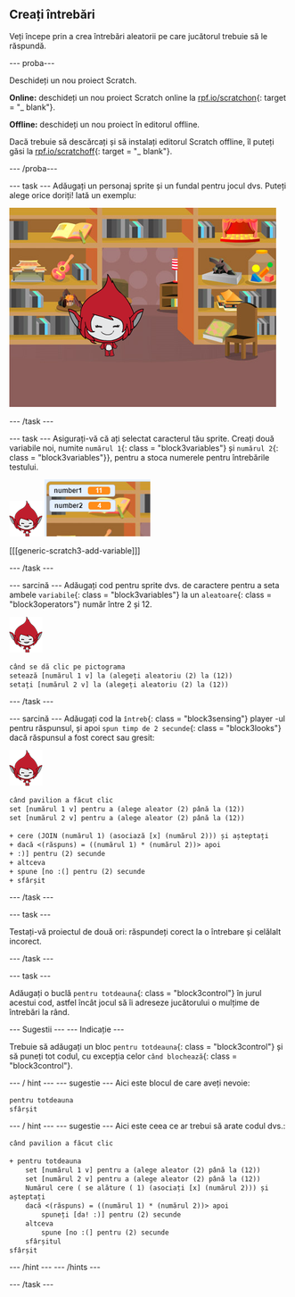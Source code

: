 ## Creați întrebări

Veți începe prin a crea întrebări aleatorii pe care jucătorul trebuie să le răspundă.

\--- proba\---

Deschideți un nou proiect Scratch.

**Online:** deschideți un nou proiect Scratch online la [rpf.io/scratchon](http://rpf.io/scratchon){: target = "_ blank"}.

**Offline:** deschideți un nou proiect în editorul offline.

Dacă trebuie să descărcați și să instalați editorul Scratch offline, îl puteți găsi la [rpf.io/scratchoff](http://rpf.io/scratchoff){: target = "_ blank"}.

\--- /proba\---

\--- task \--- Adăugați un personaj sprite și un fundal pentru jocul dvs. Puteți alege orice doriți! Iată un exemplu:

![captură de ecran](images/brain-setting.png)

\--- /task \---

\--- task \--- Asigurați-vă că ați selectat caracterul tău sprite. Creați două variabile noi, numite `numărul 1`{: class = "block3variables"} și `numărul 2`{: class = "block3variables"}}, pentru a stoca numerele pentru întrebările testului.

![captură de ecran](images/giga-sprite.png) ![captură de ecran](images/brain-variables.png)

[[[generic-scratch3-add-variable]]]

\--- /task \---

\--- sarcină \--- Adăugați cod pentru sprite dvs. de caractere pentru a seta ambele `variabile`{: class = "block3variables"} la un `aleatoare`{: class = "block3operators"} număr între 2 și 12.

![captură de ecran](images/giga-sprite.png)

```blocks3
când se dă clic pe pictograma
setează [numărul 1 v] la (alegeți aleatoriu (2) la (12))
setați [numărul 2 v] la (alegeți aleatoriu (2) la (12))
```

\--- /task \---

\--- sarcină \--- Adăugați cod la `întreb`{: class = "block3sensing"} player -ul pentru răspunsul, și apoi `spun timp de 2 secunde`{: class = "block3looks"} dacă răspunsul a fost corect sau gresit:

![captură de ecran](images/giga-sprite.png)

```blocks3
când pavilion a făcut clic
set [numărul 1 v] pentru a (alege aleator (2) până la (12))
set [numărul 2 v] pentru a (alege aleator (2) până la (12))

+ cere (JOIN (numărul 1) (asociază [x] (numărul 2))) și așteptați
+ dacă <(răspuns) = ((numărul 1) * (numărul 2))> apoi
+ :)] pentru (2) secunde
+ altceva
+ spune [no :(] pentru (2) secunde
+ sfârșit
```

\--- /task \---

\--- task \---

Testați-vă proiectul de două ori: răspundeți corect la o întrebare și celălalt incorect.

\--- /task \---

\--- task \---

Adăugați o buclă `pentru totdeauna`{: class = "block3control"} în jurul acestui cod, astfel încât jocul să îi adreseze jucătorului o mulțime de întrebări la rând.

\--- Sugestii \--- \--- Indicație \---

Trebuie să adăugați un bloc `pentru totdeauna`{: class = "block3control"} și să puneți tot codul, cu excepția celor `când blochează`{: class = "block3control"}.

\--- / hint \--- \--- sugestie \--- Aici este blocul de care aveți nevoie:

```blocks3
pentru totdeauna
sfârșit
```

\--- / hint \--- \--- sugestie \--- Aici este ceea ce ar trebui să arate codul dvs.:

```blocks3
când pavilion a făcut clic

+ pentru totdeauna
    set [numărul 1 v] pentru a (alege aleator (2) până la (12))
    set [numărul 2 v] pentru a (alege aleator (2) până la (12))
    Numărul cere ( se alăture ( 1) (asociați [x] (numărul 2))) și așteptați
    dacă <(răspuns) = ((numărul 1) * (numărul 2))> apoi
        spuneți [da! :)] pentru (2) secunde
    altceva
        spune [no :(] pentru (2) secunde
    sfârșitul
sfârșit
```

\--- /hint \--- \--- /hints \---

\--- /task \---